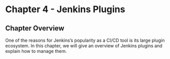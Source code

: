 # Chapter 4 - Jenkins Plugins

## Chapter Overview
One of the reasons for Jenkins’s popularity as a CI/CD tool is its large plugin ecosystem. In this chapter, we will give an overview of Jenkins plugins and explain how to manage them.
